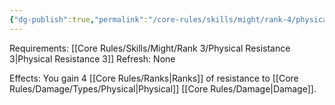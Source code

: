 ```yaml
---
{"dg-publish":true,"permalink":"/core-rules/skills/might/rank-4/physical-resistance-4/"}
---
```


Requirements: [[Core Rules/Skills/Might/Rank 3/Physical Resistance 3\|Physical Resistance 3]]
Refresh: None

Effects:
You gain 4 [[Core Rules/Ranks\|Ranks]] of resistance to [[Core Rules/Damage/Types/Physical\|Physical]] [[Core Rules/Damage\|Damage]].